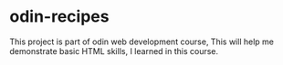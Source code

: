 # odin-recipes
This project is part of odin web development course, This will help me demonstrate basic HTML skills, I learned in this course. 